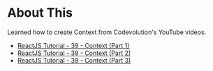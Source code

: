 # About This

Learned how to create Context from Codevolution's YouTube videos.

- [ReactJS Tutorial - 39 - Context (Part 1)](https://www.youtube.com/watch?v=j3j8St50fNY)
- [ReactJS Tutorial - 39 - Context (Part 2)](https://www.youtube.com/watch?v=lTjQjWemKgE)
- [ReactJS Tutorial - 39 - Context (Part 3)](https://www.youtube.com/watch?v=A9WlkhdLnn0)
